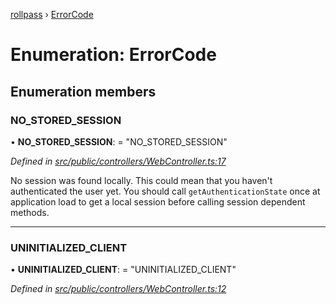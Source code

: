 [rollpass](../README.md) › [ErrorCode](errorcode.md)

# Enumeration: ErrorCode

## Enumeration members

###  NO_STORED_SESSION

• **NO_STORED_SESSION**: = "NO_STORED_SESSION"

*Defined in [src/public/controllers/WebController.ts:17](https://github.com/RollPass/rollpass-js/blob/b3041cd/src/public/controllers/WebController.ts#L17)*

No session was found locally. This could mean that you haven't authenticated the user yet.
You should call `getAuthenticationState` once at application load to get a local session before calling session dependent methods.

___

###  UNINITIALIZED_CLIENT

• **UNINITIALIZED_CLIENT**: = "UNINITIALIZED_CLIENT"

*Defined in [src/public/controllers/WebController.ts:12](https://github.com/RollPass/rollpass-js/blob/b3041cd/src/public/controllers/WebController.ts#L12)*
